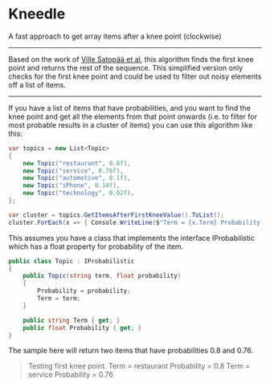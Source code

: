 # Kneedle
A fast approach to get array items after a knee point (clockwise)

------------


Based on the work of [Ville Satopää et al](https://raghavan.usc.edu/papers/kneedle-simplex11.pdf "Ville Satopää et al"), this algorithm finds the first knee point and returns the rest of the sequence. This simplified version only checks for the first knee point and could be used to filter out noisy elements off a list of items.

------------


If you have a list of items that have probabilities, and you want to find the knee point and get all the elements from that point onwards (i.e. to filter for most probable results in a cluster of items) you can use this algorithm like this:

```csharp
var topics = new List<Topic>
{
    new Topic("restaurant", 0.8f),
    new Topic("service", 0.76f),
    new Topic("automotive", 0.1f),
    new Topic("iPhone", 0.14f),
    new Topic("technology", 0.02f),
};

var cluster = topics.GetItemsAfterFirstKneeValue().ToList();
cluster.ForEach(x => { Console.WriteLine($"Term = {x.Term} Probability = {x.Probability}"); });

```

This assumes you have a class that implements the interface IProbabilistic which has a float property for probability of the item.

```csharp
public class Topic : IProbabilistic
{
    public Topic(string term, float probability)
    {
        Probability = probability;
        Term = term;
    }

    public string Term { get; }
    public float Probability { get; }
}

```
The sample here will return two items that have probabilities 0.8 and 0.76.

> Testing first knee point.
Term = restaurant Probability = 0.8
Term = service Probability = 0.76


